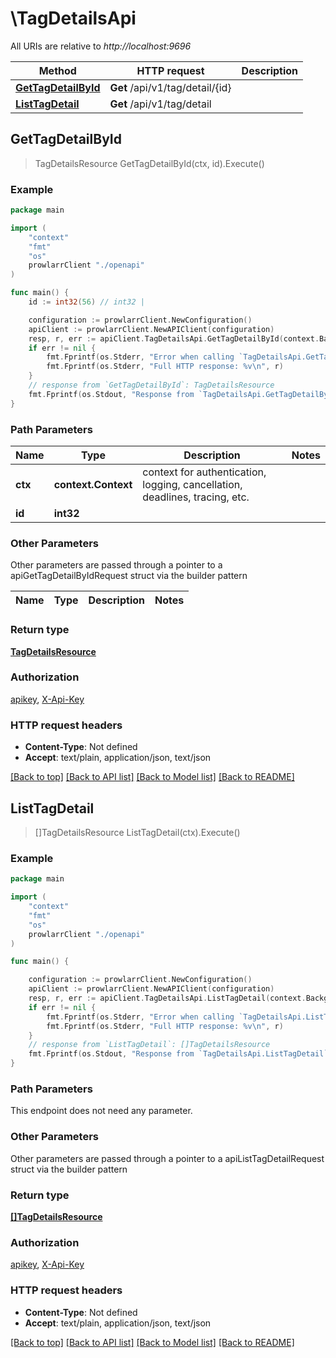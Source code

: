 # \TagDetailsApi

All URIs are relative to *http://localhost:9696*

Method | HTTP request | Description
------------- | ------------- | -------------
[**GetTagDetailById**](TagDetailsApi.md#GetTagDetailById) | **Get** /api/v1/tag/detail/{id} | 
[**ListTagDetail**](TagDetailsApi.md#ListTagDetail) | **Get** /api/v1/tag/detail | 



## GetTagDetailById

> TagDetailsResource GetTagDetailById(ctx, id).Execute()



### Example

```go
package main

import (
    "context"
    "fmt"
    "os"
    prowlarrClient "./openapi"
)

func main() {
    id := int32(56) // int32 | 

    configuration := prowlarrClient.NewConfiguration()
    apiClient := prowlarrClient.NewAPIClient(configuration)
    resp, r, err := apiClient.TagDetailsApi.GetTagDetailById(context.Background(), id).Execute()
    if err != nil {
        fmt.Fprintf(os.Stderr, "Error when calling `TagDetailsApi.GetTagDetailById``: %v\n", err)
        fmt.Fprintf(os.Stderr, "Full HTTP response: %v\n", r)
    }
    // response from `GetTagDetailById`: TagDetailsResource
    fmt.Fprintf(os.Stdout, "Response from `TagDetailsApi.GetTagDetailById`: %v\n", resp)
}
```

### Path Parameters


Name | Type | Description  | Notes
------------- | ------------- | ------------- | -------------
**ctx** | **context.Context** | context for authentication, logging, cancellation, deadlines, tracing, etc.
**id** | **int32** |  | 

### Other Parameters

Other parameters are passed through a pointer to a apiGetTagDetailByIdRequest struct via the builder pattern


Name | Type | Description  | Notes
------------- | ------------- | ------------- | -------------


### Return type

[**TagDetailsResource**](TagDetailsResource.md)

### Authorization

[apikey](../README.md#apikey), [X-Api-Key](../README.md#X-Api-Key)

### HTTP request headers

- **Content-Type**: Not defined
- **Accept**: text/plain, application/json, text/json

[[Back to top]](#) [[Back to API list]](../README.md#documentation-for-api-endpoints)
[[Back to Model list]](../README.md#documentation-for-models)
[[Back to README]](../README.md)


## ListTagDetail

> []TagDetailsResource ListTagDetail(ctx).Execute()



### Example

```go
package main

import (
    "context"
    "fmt"
    "os"
    prowlarrClient "./openapi"
)

func main() {

    configuration := prowlarrClient.NewConfiguration()
    apiClient := prowlarrClient.NewAPIClient(configuration)
    resp, r, err := apiClient.TagDetailsApi.ListTagDetail(context.Background()).Execute()
    if err != nil {
        fmt.Fprintf(os.Stderr, "Error when calling `TagDetailsApi.ListTagDetail``: %v\n", err)
        fmt.Fprintf(os.Stderr, "Full HTTP response: %v\n", r)
    }
    // response from `ListTagDetail`: []TagDetailsResource
    fmt.Fprintf(os.Stdout, "Response from `TagDetailsApi.ListTagDetail`: %v\n", resp)
}
```

### Path Parameters

This endpoint does not need any parameter.

### Other Parameters

Other parameters are passed through a pointer to a apiListTagDetailRequest struct via the builder pattern


### Return type

[**[]TagDetailsResource**](TagDetailsResource.md)

### Authorization

[apikey](../README.md#apikey), [X-Api-Key](../README.md#X-Api-Key)

### HTTP request headers

- **Content-Type**: Not defined
- **Accept**: text/plain, application/json, text/json

[[Back to top]](#) [[Back to API list]](../README.md#documentation-for-api-endpoints)
[[Back to Model list]](../README.md#documentation-for-models)
[[Back to README]](../README.md)

